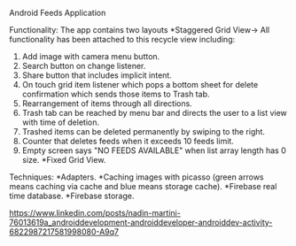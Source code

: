 Android Feeds Application

Functionality:
The app contains two layouts 
*Staggered Grid View-> All functionality has been attached to this recycle view including:
1. Add image with camera menu button.
2. Search button on change listener.
3. Share button that includes implicit intent.
4. On touch grid item listener which pops a bottom sheet for delete confirmation which sends those items to Trash tab.
5. Rearrangement of items through all directions.
6. Trash tab can be reached by menu bar and directs the user to a list view with time of deletion.
7. Trashed items can be deleted permanently by swiping to the right.
8. Counter that deletes feeds when it exceeds 10 feeds limit.
9. Empty screen says "NO FEEDS AVAILABLE" when list array length has 0 size.
*Fixed Grid View.

Techniques:
*Adapters.
*Caching images with picasso (green arrows means caching via cache and blue means storage cache).
*Firebase real time database.
*Firebase storage.


https://www.linkedin.com/posts/nadin-martini-76013619a_androiddevelopment-androiddeveloper-androiddev-activity-6822987217581998080-A9q7


